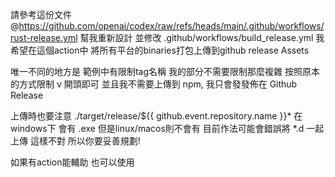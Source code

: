 請參考這份文件
@https://github.com/openai/codex/raw/refs/heads/main/.github/workflows/rust-release.yml 
幫我重新設計 並修改 .github/workflows/build_release.yml
我希望在這個action中 將所有平台的binaries打包上傳到github release Assets

唯一不同的地方是 範例中有限制tag名稱 我的部分不需要限制那麼複雜 按照原本的方式限制 v 開頭即可
並且我不需要上傳到 npm, 我只會發發佈在 Github Release

上傳時也要注意
./target/release/${{ github.event.repository.name }}*
在windows下 會有 .exe 但是linux/macos則不會有 目前作法可能會錯誤將 *.d 一起上傳 這樣不對 所以你要妥善規劃!

如果有action能輔助 也可以使用
